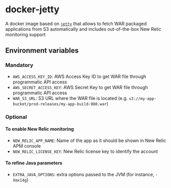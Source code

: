 # docker-jetty
A docker image based on [`jetty`](https://hub.docker.com/_/jetty/) that allows to fetch WAR packaged applications from S3 automatically and includes out-of-the-box New Relic monitoring support

## Environment variables
### Mandatory
- `AWS_ACCESS_KEY_ID`: AWS Access Key ID to get WAR file through programmatic API access
- `AWS_SECRET_ACCESS_KEY`: AWS Secret Key to get WAR file through programmatic API access
- `WAR_S3_URL`: S3 URL where the WAR file is located (e.g. `s3://my-app-bucket/prod-releases/my-app-build-988.war`)

### Optional
#### To enable New Relic monitoring
- `NEW_RELIC_APP_NAME`: Name of the app as it should be shown in New Relic APM console
- `NEW_RELIC_LICENSE_KEY`: New Relic license key to identify the account

#### To refine Java parameters
- `EXTRA_JAVA_OPTIONS`: extra options passed to the JVM (for instance, `-Xmx14g`)
